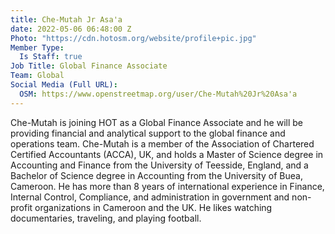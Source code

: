 ```yaml
---
title: Che-Mutah Jr Asa'a
date: 2022-05-06 06:48:00 Z
Photo: "https://cdn.hotosm.org/website/profile+pic.jpg"
Member Type:
  Is Staff: true
Job Title: Global Finance Associate
Team: Global
Social Media (Full URL):
  OSM: https://www.openstreetmap.org/user/Che-Mutah%20Jr%20Asa'a
---
```


Che-Mutah is joining HOT as a Global Finance Associate and he will be providing financial and analytical support to the global finance and operations team.
Che-Mutah is a member of the Association of Chartered Certified Accountants (ACCA), UK, and holds a Master of Science degree in Accounting and Finance from the University of Teesside, England, and a Bachelor of Science degree in Accounting from the University of Buea, Cameroon. He has more than 8 years of international experience in Finance, Internal Control, Compliance, and administration in government and non-profit organizations in Cameroon and the UK.
He likes watching documentaries, traveling, and playing football. 